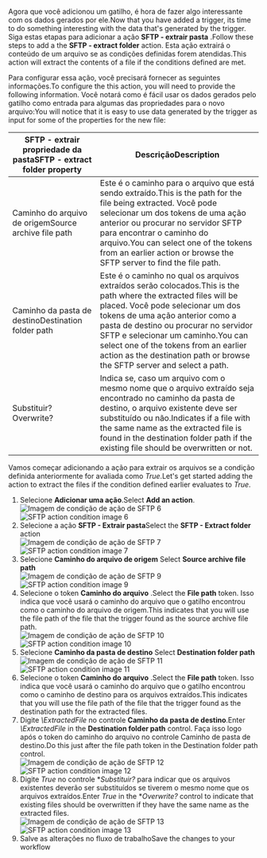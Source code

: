 <span data-ttu-id="05c4e-101">Agora que você adicionou um gatilho, é hora de fazer algo interessante com os dados gerados por ele.</span><span class="sxs-lookup"><span data-stu-id="05c4e-101">Now that you have added a trigger, its time to do something interesting with the data that's generated by the trigger.</span></span> <span data-ttu-id="05c4e-102">Siga estas etapas para adicionar a ação **SFTP - extrair pasta** .</span><span class="sxs-lookup"><span data-stu-id="05c4e-102">Follow these steps to add a the **SFTP - extract folder** action.</span></span> <span data-ttu-id="05c4e-103">Esta ação extrairá o conteúdo de um arquivo se as condições definidas forem atendidas.</span><span class="sxs-lookup"><span data-stu-id="05c4e-103">This action will extract the contents of a file if the conditions defined are met.</span></span> 

<span data-ttu-id="05c4e-104">Para configurar essa ação, você precisará fornecer as seguintes informações.</span><span class="sxs-lookup"><span data-stu-id="05c4e-104">To configure the this action, you will need to provide the following information.</span></span> <span data-ttu-id="05c4e-105">Você notará como é fácil usar os dados gerados pelo gatilho como entrada para algumas das propriedades para o novo arquivo:</span><span class="sxs-lookup"><span data-stu-id="05c4e-105">You will notice that it is easy to use data generated  by the trigger as input for some of the properties for the new file:</span></span>

| <span data-ttu-id="05c4e-106">SFTP - extrair propriedade da pasta</span><span class="sxs-lookup"><span data-stu-id="05c4e-106">SFTP - extract folder property</span></span> | <span data-ttu-id="05c4e-107">Descrição</span><span class="sxs-lookup"><span data-stu-id="05c4e-107">Description</span></span> |
| --- | --- |
| <span data-ttu-id="05c4e-108">Caminho do arquivo de origem</span><span class="sxs-lookup"><span data-stu-id="05c4e-108">Source archive file path</span></span> |<span data-ttu-id="05c4e-109">Este é o caminho para o arquivo que está sendo extraído.</span><span class="sxs-lookup"><span data-stu-id="05c4e-109">This is the path for the file being extracted.</span></span> <span data-ttu-id="05c4e-110">Você pode selecionar um dos tokens de uma ação anterior ou procurar no servidor SFTP para encontrar o caminho do arquivo.</span><span class="sxs-lookup"><span data-stu-id="05c4e-110">You can select one of the tokens from an earlier action or browse the SFTP server to find the file path.</span></span> |
| <span data-ttu-id="05c4e-111">Caminho da pasta de destino</span><span class="sxs-lookup"><span data-stu-id="05c4e-111">Destination folder path</span></span> |<span data-ttu-id="05c4e-112">Este é o caminho no qual os arquivos extraídos serão colocados.</span><span class="sxs-lookup"><span data-stu-id="05c4e-112">This is the path where the extracted files will be placed.</span></span> <span data-ttu-id="05c4e-113">Você pode selecionar um dos tokens de uma ação anterior como a pasta de destino ou procurar no servidor SFTP e selecionar um caminho.</span><span class="sxs-lookup"><span data-stu-id="05c4e-113">You can select one of the tokens from an earlier action as the destination path or browse the SFTP server and select a path.</span></span> |
| <span data-ttu-id="05c4e-114">Substituir?</span><span class="sxs-lookup"><span data-stu-id="05c4e-114">Overwrite?</span></span> |<span data-ttu-id="05c4e-115">Indica se, caso um arquivo com o mesmo nome que o arquivo extraído seja encontrado no caminho da pasta de destino, o arquivo existente deve ser substituído ou não.</span><span class="sxs-lookup"><span data-stu-id="05c4e-115">Indicates if a file with the same name as the extracted file is found in the destination folder path if the existing file should be overwritten or not.</span></span> |

<span data-ttu-id="05c4e-116">Vamos começar adicionando a ação para extrair os arquivos se a condição definida anteriormente for avaliada como *True*.</span><span class="sxs-lookup"><span data-stu-id="05c4e-116">Let's get started adding the action to extract the files if the condition defined earlier evaluates to *True*.</span></span> 

1. <span data-ttu-id="05c4e-117">Selecione **Adicionar uma ação**.</span><span class="sxs-lookup"><span data-stu-id="05c4e-117">Select **Add an action**.</span></span>        
   <span data-ttu-id="05c4e-118">![Imagem de condição de ação de SFTP 6](./media/connectors-create-api-sftp/condition-6.png)</span><span class="sxs-lookup"><span data-stu-id="05c4e-118">![SFTP action condition image 6](./media/connectors-create-api-sftp/condition-6.png)</span></span>   
2. <span data-ttu-id="05c4e-119">Selecione a ação **SFTP - Extrair pasta**</span><span class="sxs-lookup"><span data-stu-id="05c4e-119">Select the **SFTP - Extract folder** action</span></span>      
   <span data-ttu-id="05c4e-120">![Imagem de condição de ação de SFTP 7](./media/connectors-create-api-sftp/condition-7.png)</span><span class="sxs-lookup"><span data-stu-id="05c4e-120">![SFTP action condition image 7](./media/connectors-create-api-sftp/condition-7.png)</span></span>   
3. <span data-ttu-id="05c4e-121">Selecione **Caminho do arquivo de origem**            </span><span class="sxs-lookup"><span data-stu-id="05c4e-121">Select **Source archive file path**            </span></span>  
   <span data-ttu-id="05c4e-122">![Imagem de condição de ação de SFTP 9](./media/connectors-create-api-sftp/condition-9.png)</span><span class="sxs-lookup"><span data-stu-id="05c4e-122">![SFTP action condition image 9](./media/connectors-create-api-sftp/condition-9.png)</span></span>   
4. <span data-ttu-id="05c4e-123">Selecione o token **Caminho do arquivo** .</span><span class="sxs-lookup"><span data-stu-id="05c4e-123">Select the **File path** token.</span></span> <span data-ttu-id="05c4e-124">Isso indica que você usará o caminho do arquivo que o gatilho encontrou como o caminho do arquivo de origem.</span><span class="sxs-lookup"><span data-stu-id="05c4e-124">This indicates that you will use the file path of the file that the trigger found as the source archive file path.</span></span>           
   <span data-ttu-id="05c4e-125">![Imagem de condição de ação de SFTP 10](./media/connectors-create-api-sftp/condition-10.png)</span><span class="sxs-lookup"><span data-stu-id="05c4e-125">![SFTP action condition image 10](./media/connectors-create-api-sftp/condition-10.png)</span></span>   
5. <span data-ttu-id="05c4e-126">Selecione **Caminho da pasta de destino**         </span><span class="sxs-lookup"><span data-stu-id="05c4e-126">Select **Destination folder path**         </span></span>  
   <span data-ttu-id="05c4e-127">![Imagem de condição de ação de SFTP 11](./media/connectors-create-api-sftp/condition-11.png)</span><span class="sxs-lookup"><span data-stu-id="05c4e-127">![SFTP action condition image 11](./media/connectors-create-api-sftp/condition-11.png)</span></span>   
6. <span data-ttu-id="05c4e-128">Selecione o token **Caminho do arquivo** .</span><span class="sxs-lookup"><span data-stu-id="05c4e-128">Select the **File path** token.</span></span> <span data-ttu-id="05c4e-129">Isso indica que você usará o caminho do arquivo que o gatilho encontrou como o caminho de destino para os arquivos extraídos.</span><span class="sxs-lookup"><span data-stu-id="05c4e-129">This indicates that you will use the file path of the file that the trigger found as the destination path for the extracted files.</span></span>   
7. <span data-ttu-id="05c4e-130">Digite *\ExtractedFile* no controle **Caminho da pasta de destino**.</span><span class="sxs-lookup"><span data-stu-id="05c4e-130">Enter *\ExtractedFile* in the **Destination folder path** control.</span></span> <span data-ttu-id="05c4e-131">Faça isso logo após o token do caminho do arquivo no controle Caminho de pasta de destino.</span><span class="sxs-lookup"><span data-stu-id="05c4e-131">Do this just after the file path token in the Destination folder path control.</span></span>         
   <span data-ttu-id="05c4e-132">![Imagem de condição de ação de SFTP 12](./media/connectors-create-api-sftp/condition-12.png)</span><span class="sxs-lookup"><span data-stu-id="05c4e-132">![SFTP action condition image 12](./media/connectors-create-api-sftp/condition-12.png)</span></span>   
8. <span data-ttu-id="05c4e-133">Digite *True* no controle **Substituir?* para indicar que os arquivos existentes deverão ser substituídos se tiverem o mesmo nome que os arquivos extraídos.</span><span class="sxs-lookup"><span data-stu-id="05c4e-133">Enter *True* in the **Overwrite?* control to indicate that existing files should be overwritten if they have the same name as the extracted files.</span></span>      
   <span data-ttu-id="05c4e-134">![Imagem de condição de ação de SFTP 13](./media/connectors-create-api-sftp/condition-13.png)</span><span class="sxs-lookup"><span data-stu-id="05c4e-134">![SFTP action condition image 13](./media/connectors-create-api-sftp/condition-13.png)</span></span>   
9. <span data-ttu-id="05c4e-135">Salve as alterações no fluxo de trabalho</span><span class="sxs-lookup"><span data-stu-id="05c4e-135">Save the changes to your workflow</span></span>  

